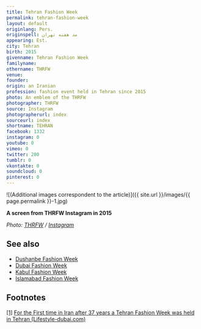 ```yaml
---
title: Tehran Fashion Week
permalink: tehran-fashion-week
layout: default
originlang: Pers.
originspell: مد هفته تهران
appearing: Est.
city: Tehran
birth: 2015
givenname: Tehran Fashion Week
familyname:
othername: THRFW
venue:
founder:
origin: an Iranian
profession: fashion event held in Tehran since 2015
photo: An emblem of the THRFW
photographer: THRFW
source: Instagram
photographerurl: index
sourceurl: index
shortname: TEHRAN
facebook: 1332
instagram: 0
youtube: 0
vimeo: 0
twitter: 280
tumblr: 0
vkontakte: 0
soundcloud: 0
pinterest: 0
---
```


![(Additional images correspondent to the article)]({{ site.url }}/images/{{ page.permalink }}-1.jpg)

**A screen from THRFW Instagram in 2015**

*Photo: [THRFW](index) / [Instagram](index)*

## See also

+ [Dushanbe Fashion Week](index)
+ [Dubai Fashion Week](index)
+ [Kabul Fashion Week](index)
+ [Islamabad Fashion Week](index)


## Footnotes

[[1]](#a1) <span id="f1"></span> [For the First time in Iran after 37 years a Tehran Fashion Week was held in Tehran (Lifestyle-dubai.com)](http://lifestyle-dubai.com/blog/nina/?p=4232)
